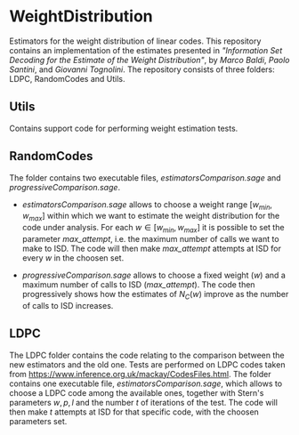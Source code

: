 # WeightDistribution
Estimators for the weight distribution of linear codes. 
This repository contains an implementation of the estimates presented in *"Information Set Decoding for the Estimate of
the Weight Distribution"*, by *Marco Baldi*, *Paolo Santini*, and *Giovanni Tognolini*. The repository consists of three folders: LDPC, RandomCodes and Utils.


## Utils
  Contains support code for performing weight estimation tests.
  
## RandomCodes
The folder contains two executable files, *estimatorsComparison.sage* and *progressiveComparison.sage*.

* *estimatorsComparison.sage* allows to choose a weight range $[w_{min},w_{max}]$ within which we want to estimate the weight distribution for the code under analysis. For each $w \in [w_{min},w_{max}]$ it is possible to set the parameter *max_attempt*, i.e. the maximum number of calls we want to make to ISD. The code will then make *max_attempt* attempts at ISD for every $w$ in the choosen set.

* *progressiveComparison.sage* allows to choose a fixed weight ($w$) and a maximum number of calls to ISD (*max_attempt*). The code then progressively shows how the estimates of $N_C(w)$ improve as the number of calls to ISD increases.

## LDPC
The LDPC folder contains the code relating to the comparison between the new estimators and the old one. Tests are performed on LDPC codes taken from https://www.inference.org.uk/mackay/CodesFiles.html. The folder contains one executable file, *estimatorsComparison.sage*, which allows to choose a LDPC code among the available ones, together with Stern's parameters $w,p,l$ and the number $t$ of iterations of the test.
The code will then make $t$ attempts at ISD for that specific code, with the choosen parameters set.
